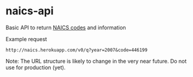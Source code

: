 naics-api
=========

Basic API to return [NAICS codes](http://www.census.gov/eos/www/naics/) and information

Example request

    http://naics.herokuapp.com/v0/q?year=2007&code=446199

Note: The URL structure is likely to change in the very near future. Do not use for production (yet).